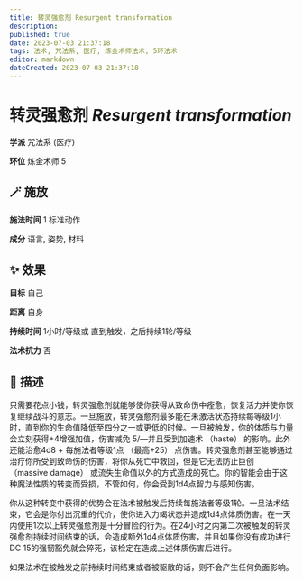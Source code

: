 ```yaml
---
title: 转灵强愈剂 Resurgent transformation
description: 
published: true
date: 2023-07-03 21:37:18
tags: 法术, 咒法系, 医疗, 炼金术师法术, 5环法术
editor: markdown
dateCreated: 2023-07-03 21:37:18
---
```


# **转灵强愈剂** *Resurgent transformation*

**学派** 咒法系 (医疗) 

**环位** 炼金术师 5

## 🪄 施放

**施法时间** 1 标准动作

**成分** 语言, 姿势, 材料

## ✨ 效果 

**目标** 自己 

**距离** 自身  

**持续时间** 1小时/等级或 直到触发，之后持续1轮/等级 

**法术抗力** 否

## 📖 描述

只需要花点小钱，转灵强愈剂就能够使你获得从致命伤中痊愈，恢复活力并使你恢复继续战斗的意志。一旦施放，转灵强愈剂最多能在未激活状态持续每等级1小时，直到你的生命值降低至四分之一或更低的时候。一旦被触发，你的体质与力量会立刻获得+4增强加值，伤害减免 5/—并且受到加速术 （haste） 的影响。此外还能治愈4d8 + 每施法者等级1点 （最高+25） 点伤害。转灵强愈剂甚至能够通过治疗你所受到致命伤的伤害，将你从死亡中救回，但是它无法防止巨创 （massive damage） 或流失生命值以外的方式造成的死亡。你的智能会由于这种魔法性质的转变而受损，不管如何，你会受到1d4点智力与感知伤害。

你从这种转变中获得的优势会在法术被触发后持续每施法者等级1轮。一旦法术结束，它会是你付出沉重的代价，使你进入力竭状态并造成1d4点体质伤害。在一天内使用1次以上转灵强愈剂是十分冒险的行为。在24小时之内第二次被触发的转灵强愈剂持续时间结束的话，会造成额外1d4点体质伤害，并且如果你没有成功进行DC 15的强韧豁免就会猝死，该检定在造成上述体质伤害后进行。

如果法术在被触发之前持续时间结束或者被驱散的话，则不会产生任何负面影响。
    